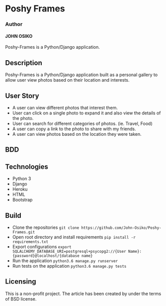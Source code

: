 # Poshy Frames

###  Author
#### JOHN OSIKO
Poshy-Frames is a Python/Django application.

## Description
Poshy-Frames is a Python/Django application built as a personal gallery to allow user view photos based on their location and interests.


## User Story
* A user can view different photos that interest them.
* User can click on a single photo to expand it and also view the details of the photo.
* User can search for different categories of photos. (ie. Travel, Food)
* A user can copy a link to the photo to share with my friends.
* A user can view photos based on the location they were taken.

## BDD

## Technologies

* Python 3
* Django
* Heroku
* HTML
* Bootstrap

## Build
* Clone the repositories
    `git clone https://github.com/John-Osiko/Poshy-Frames.git`
* Open root directory and install requirements
    `pip install -r requirements.txt`
* Export configurations
    `export SQLALCHEMY_DATABASE_URI=postgresql+psycopg2://{User Name}:{password}@localhost/{database name}`
* Run the application
    `python3.6 manage.py runserver`
* Run tests on the application
    `python3.6 manage.py tests`

## Licensing
This is a non-profit project. The article has been created by under the terms of BSD license.